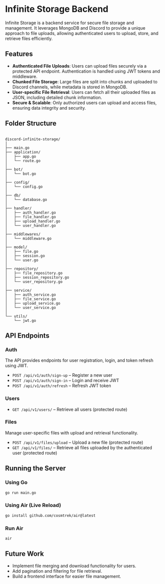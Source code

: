 # Infinite Storage Backend

Infinite Storage is a backend service for secure file storage and management. It leverages MongoDB and Discord to provide a unique approach to file uploads, allowing authenticated users to upload, store, and retrieve files efficiently.

## Features

- **Authenticated File Uploads**: Users can upload files securely via a protected API endpoint. Authentication is handled using JWT tokens and middleware.  
- **Chunked File Storage**: Large files are split into chunks and uploaded to Discord channels, while metadata is stored in MongoDB.  
- **User-specific File Retrieval**: Users can fetch all their uploaded files as JSON, including detailed chunk information.  
- **Secure & Scalable**: Only authorized users can upload and access files, ensuring data integrity and security.

## Folder Structure

```text

discord-infinite-storage/
│
├── main.go
├── application/
│   ├── app.go
│   └── route.go
│
├── bot/
│   └── bot.go
│
├── config/
│   └── config.go
│
├── db/
│   └── database.go
│
├── handler/
│   ├── auth_handler.go
│   ├── file_handler.go
│   ├── upload_handler.go
│   └── user_handler.go
│
├── middlewares/
│   └── middleware.go
│
├── model/
│   ├── file.go
│   ├── session.go
│   └── user.go
│
├── repository/
│   ├── file_repository.go
│   ├── session_repository.go
│   └── user_repository.go
│
├── service/
│   ├── auth_service.go
│   ├── file_service.go
│   ├── upload_service.go
│   └── user_service.go
│
└── utils/
    └── jwt.go
```

## API Endpoints

### Auth
The API provides endpoints for user registration, login, and token refresh using JWT.

- `POST /api/v1/auth/sign-up` – Register a new user
- `POST /api/v1/auth/sign-in` – Login and receive JWT
- `POST /api/v1/auth/refresh` – Refresh JWT token

### Users
- `GET /api/v1/users/` – Retrieve all users (protected route)

### Files
Manage user-specific files with upload and retrieval functionality.

- `POST /api/v1/files/upload` – Upload a new file (protected route)
- `GET /api/v1/files/` – Retrieve all files uploaded by the authenticated user (protected route)

## Running the Server

### Using Go
```bash
go run main.go
```

### Using Air (Live Reload)
```bash
go install github.com/cosmtrek/air@latest
```

### Run Air
```bash
air
```

## Future Work

- Implement file merging and download functionality for users.
- Add pagination and filtering for file retrieval.
- Build a frontend interface for easier file management.